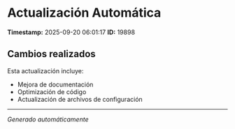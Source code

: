 # Actualización Automática

**Timestamp:** 2025-09-20 06:01:17
**ID:** 19898

## Cambios realizados

Esta actualización incluye:
- Mejora de documentación
- Optimización de código
- Actualización de archivos de configuración

---
*Generado automáticamente*
